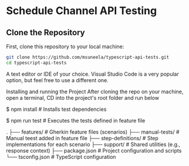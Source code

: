 # Schedule Channel API Testing

## Clone the Repository

First, clone this repository to your local machine:

```bash
git clone https://github.com/msuneela/typescript-api-tests.git
cd typescript-api-tests
```


A text editor or IDE of your choice. Visual Studio Code is a very popular option, but feel free to use a different one.

Installing and running the Project After cloning the repo on your machine, open a terminal, CD into the project's root folder and run below

$ npm install # Installs test dependencies

$ npm run test # Executes the tests defined in feature file

.
├── features/               # Gherkin feature files (scenarios)
├── manual-tests/          # Manual teest added in feature file
├── step-definitions/      # Step implementations for each scenario
├── support/               # Shared utilities (e.g., response context)
├── package.json           # Project configuration and scripts
└── tsconfig.json          # TypeScript configuration
